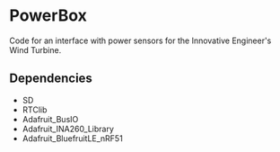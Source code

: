 # PowerBox
Code for an interface with power sensors for the Innovative Engineer's Wind Turbine.

## Dependencies
* SD
* RTClib
* Adafruit_BusIO
* Adafruit_INA260_Library
* Adafruit_BluefruitLE_nRF51

